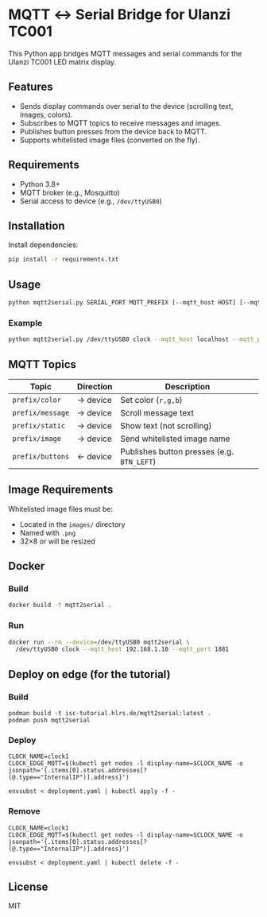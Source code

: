 # MQTT ↔ Serial Bridge for Ulanzi TC001

This Python app bridges MQTT messages and serial commands for the Ulanzi TC001 LED matrix display.

## Features

- Sends display commands over serial to the device (scrolling text, images, colors).
- Subscribes to MQTT topics to receive messages and images.
- Publishes button presses from the device back to MQTT.
- Supports whitelisted image files (converted on the fly).

## Requirements

- Python 3.8+
- MQTT broker (e.g., Mosquitto)
- Serial access to device (e.g., `/dev/ttyUSB0`)

## Installation

Install dependencies:

```bash
pip install -r requirements.txt
````

## Usage

```bash
python mqtt2serial.py SERIAL_PORT MQTT_PREFIX [--mqtt_host HOST] [--mqtt_port PORT]
```

### Example

```bash
python mqtt2serial.py /dev/ttyUSB0 clock --mqtt_host localhost --mqtt_port 1881
```

## MQTT Topics

| Topic            | Direction | Description                                |
| ---------------- | --------- | ------------------------------------------ |
| `prefix/color`   | → device  | Set color (`r,g,b`)                        |
| `prefix/message` | → device  | Scroll message text                        |
| `prefix/static`  | → device  | Show text (not scrolling)                  |
| `prefix/image`   | → device  | Send whitelisted image name                |
| `prefix/buttons` | ← device  | Publishes button presses (e.g. `BTN_LEFT`) |

## Image Requirements

Whitelisted image files must be:

* Located in the `images/` directory
* Named with `.png`
* 32×8 or will be resized

## Docker

### Build

```bash
docker build -t mqtt2serial .
```

### Run

```bash
docker run --rm --device=/dev/ttyUSB0 mqtt2serial \
  /dev/ttyUSB0 clock --mqtt_host 192.168.1.10 --mqtt_port 1881
```

## Deploy on edge (for the tutorial)

### Build

```
podman build -t isc-tutorial.hlrs.de/mqtt2serial:latest .
podman push mqtt2serial
```

### Deploy

```
CLOCK_NAME=clock1
CLOCK_EDGE_MQTT=$(kubectl get nodes -l display-name=$CLOCK_NAME -o jsonpath='{.items[0].status.addresses[?(@.type=="InternalIP")].address}')

envsubst < deployment.yaml | kubectl apply -f -
```
### Remove

```
CLOCK_NAME=clock1
CLOCK_EDGE_MQTT=$(kubectl get nodes -l display-name=$CLOCK_NAME -o jsonpath='{.items[0].status.addresses[?(@.type=="InternalIP")].address}')

envsubst < deployment.yaml | kubectl delete -f -
```


## License

MIT
